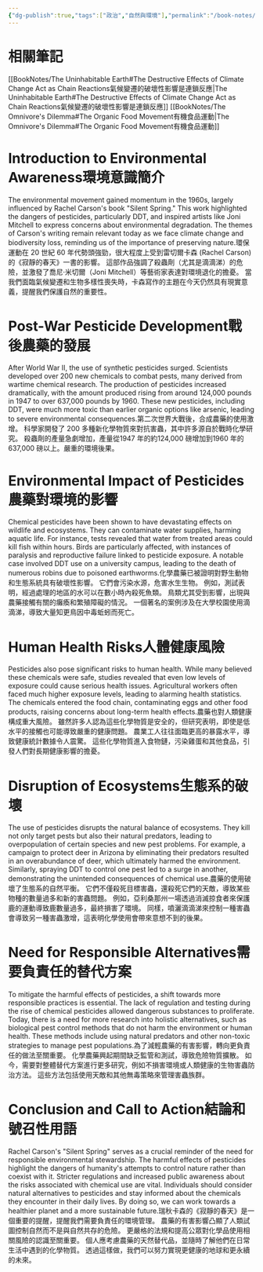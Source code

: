 ```yaml
---
{"dg-publish":true,"tags":["政治","自然與環境"],"permalink":"/book-notes/silent-spring/","dgPassFrontmatter":true,"created":"2024-11-24T10:41:52.845+08:00","updated":"2024-11-28T13:20:23.258+08:00"}
---
```


# 相關筆記
[[BookNotes/The Uninhabitable Earth#The Destructive Effects of Climate Change Act as Chain Reactions氣候變遷的破壞性影響是連鎖反應\|The Uninhabitable Earth#The Destructive Effects of Climate Change Act as Chain Reactions氣候變遷的破壞性影響是連鎖反應]]
[[BookNotes/The Omnivore's Dilemma#The Organic Food Movement有機食品運動\|The Omnivore's Dilemma#The Organic Food Movement有機食品運動]]
# Introduction to Environmental Awareness環境意識簡介

The environmental movement gained momentum in the 1960s, largely influenced by Rachel Carson's book "Silent Spring." This work highlighted the dangers of pesticides, particularly DDT, and inspired artists like Joni Mitchell to express concerns about environmental degradation. The themes of Carson's writing remain relevant today as we face climate change and biodiversity loss, reminding us of the importance of preserving nature.環保運動在 20 世紀 60 年代勢頭強勁，很大程度上受到雷切爾卡森 (Rachel Carson) 的《寂靜的春天》一書的影響。 這部作品強調了殺蟲劑（尤其是滴滴涕）的危險，並激發了喬尼·米切爾（Joni Mitchell）等藝術家表達對環境退化的擔憂。 當我們面臨氣候變遷和生物多樣性喪失時，卡森寫作的主題在今天仍然具有現實意義，提醒我們保護自然的重要性。

# Post-War Pesticide Development戰後農藥的發展

After World War II, the use of synthetic pesticides surged. Scientists developed over 200 new chemicals to combat pests, many derived from wartime chemical research. The production of pesticides increased dramatically, with the amount produced rising from around 124,000 pounds in 1947 to over 637,000 pounds by 1960. These new pesticides, including DDT, were much more toxic than earlier organic options like arsenic, leading to severe environmental consequences.第二次世界大戰後，合成農藥的使用激增。 科學家開發了 200 多種新化學物質來對抗害蟲，其中許多源自於戰時化學研究。 殺蟲劑的產量急劇增加，產量從1947 年的約124,000 磅增加到1960 年的637,000 磅以上。嚴重的環境後果。

# Environmental Impact of Pesticides農藥對環境的影響

Chemical pesticides have been shown to have devastating effects on wildlife and ecosystems. They can contaminate water supplies, harming aquatic life. For instance, tests revealed that water from treated areas could kill fish within hours. Birds are particularly affected, with instances of paralysis and reproductive failure linked to pesticide exposure. A notable case involved DDT use on a university campus, leading to the death of numerous robins due to poisoned earthworms.化學農藥已被證明對野生動物和生態系統具有破壞性影響。 它們會污染水源，危害水生生物。 例如，測試表明，經過處理的地區的水可以在數小時內殺死魚類。 鳥類尤其受到影響，出現與農藥接觸有關的癱瘓和繁殖障礙的情況。 一個著名的案例涉及在大學校園使用滴滴涕，導致大量知更鳥因中毒蚯蚓而死亡。

# Human Health Risks人體健康風險

Pesticides also pose significant risks to human health. While many believed these chemicals were safe, studies revealed that even low levels of exposure could cause serious health issues. Agricultural workers often faced much higher exposure levels, leading to alarming health statistics. The chemicals entered the food chain, contaminating eggs and other food products, raising concerns about long-term health effects.農藥也對人類健康構成重大風險。 雖然許多人認為這些化學物質是安全的，但研究表明，即使是低水平的接觸也可能導致嚴重的健康問題。 農業工人往往面臨更高的暴露水平，導致健康統計數據令人震驚。 這些化學物質進入食物鏈，污染雞蛋和其他食品，引發人們對長期健康影響的擔憂。

# Disruption of Ecosystems生態系的破壞

The use of pesticides disrupts the natural balance of ecosystems. They kill not only target pests but also their natural predators, leading to overpopulation of certain species and new pest problems. For example, a campaign to protect deer in Arizona by eliminating their predators resulted in an overabundance of deer, which ultimately harmed the environment. Similarly, spraying DDT to control one pest led to a surge in another, demonstrating the unintended consequences of chemical use.農藥的使用破壞了生態系的自然平衡。 它們不僅殺死目標害蟲，還殺死它們的天敵，導致某些物種的數量過多和新的害蟲問題。 例如，亞利桑那州一場透過消滅掠食者來保護鹿的運動導致鹿數量過多，最終損害了環境。 同樣，噴灑滴滴涕來控制一種害蟲會導致另一種害蟲激增，這表明化學使用會帶來意想不到的後果。

# Need for Responsible Alternatives需要負責任的替代方案

To mitigate the harmful effects of pesticides, a shift towards more responsible practices is essential. The lack of regulation and testing during the rise of chemical pesticides allowed dangerous substances to proliferate. Today, there is a need for more research into holistic alternatives, such as biological pest control methods that do not harm the environment or human health. These methods include using natural predators and other non-toxic strategies to manage pest populations.為了減輕農藥的有害影響，轉向更負責任的做法至關重要。 化學農藥興起期間缺乏監管和測試，導致危險物質擴散。 如今，需要對整體替代方案進行更多研究，例如不損害環境或人類健康的生物害蟲防治方法。 這些方法包括使用天敵和其他無毒策略來管理害蟲族群。

# Conclusion and Call to Action結論和號召性用語

Rachel Carson's "Silent Spring" serves as a crucial reminder of the need for responsible environmental stewardship. The harmful effects of pesticides highlight the dangers of humanity's attempts to control nature rather than coexist with it. Stricter regulations and increased public awareness about the risks associated with chemical use are vital. Individuals should consider natural alternatives to pesticides and stay informed about the chemicals they encounter in their daily lives. By doing so, we can work towards a healthier planet and a more sustainable future.瑞秋卡森的《寂靜的春天》是一個重要的提醒，提醒我們需要負責任的環境管理。 農藥的有害影響凸顯了人類試圖控制自然而不是與自然共存的危險。 更嚴格的法規和提高公眾對化學品使用相關風險的認識至關重要。 個人應考慮農藥的天然替代品，並隨時了解他們在日常生活中遇到的化學物質。 透過這樣做，我們可以努力實現更健康的地球和更永續的未來。